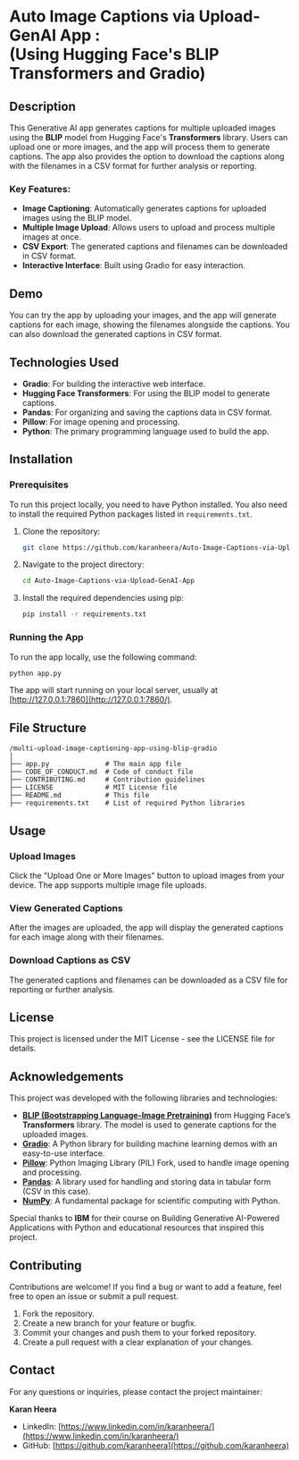 # Auto Image Captions via Upload-GenAI App : <br> (Using Hugging Face's BLIP Transformers and Gradio)

## Description

This Generative AI app generates captions for multiple uploaded images using the **BLIP** model from Hugging Face's **Transformers** library. Users can upload one or more images, and the app will process them to generate captions. The app also provides the option to download the captions along with the filenames in a CSV format for further analysis or reporting.

### Key Features:
- **Image Captioning**: Automatically generates captions for uploaded images using the BLIP model.
- **Multiple Image Upload**: Allows users to upload and process multiple images at once.
- **CSV Export**: The generated captions and filenames can be downloaded in CSV format.
- **Interactive Interface**: Built using Gradio for easy interaction.

## Demo

You can try the app by uploading your images, and the app will generate captions for each image, showing the filenames alongside the captions. You can also download the generated captions in CSV format.

## Technologies Used

- **Gradio**: For building the interactive web interface.
- **Hugging Face Transformers**: For using the BLIP model to generate captions.
- **Pandas**: For organizing and saving the captions data in CSV format.
- **Pillow**: For image opening and processing.
- **Python**: The primary programming language used to build the app.

## Installation

### Prerequisites

To run this project locally, you need to have Python installed. You also need to install the required Python packages listed in `requirements.txt`.

1. Clone the repository:
   ```bash
   git clone https://github.com/karanheera/Auto-Image-Captions-via-Upload-GenAI-App.git
   ```

2. Navigate to the project directory:
   ```bash
   cd Auto-Image-Captions-via-Upload-GenAI-App
   ```

3. Install the required dependencies using pip:
   ```bash
   pip install -r requirements.txt
   ```

### Running the App

To run the app locally, use the following command:
```bash
python app.py
```
The app will start running on your local server, usually at [http://127.0.0.1:7860](http://127.0.0.1:7860/).

## File Structure

```plaintext
/multi-upload-image-captioning-app-using-blip-gradio
│
├── app.py              # The main app file
├── CODE_OF_CONDUCT.md  # Code of conduct file
├── CONTRIBUTING.md     # Contribution guidelines
├── LICENSE             # MIT License file
├── README.md           # This file
├── requirements.txt    # List of required Python libraries
```

## Usage

### Upload Images
Click the "Upload One or More Images" button to upload images from your device. The app supports multiple image file uploads. 

### View Generated Captions
After the images are uploaded, the app will display the generated captions for each image along with their filenames.

### Download Captions as CSV
The generated captions and filenames can be downloaded as a CSV file for reporting or further analysis.

## License

This project is licensed under the MIT License - see the LICENSE file for details.

## Acknowledgements

This project was developed with the following libraries and technologies:

- **[BLIP (Bootstrapping Language-Image Pretraining)](https://huggingface.co/Salesforce/blip-image-captioning-base)** from Hugging Face’s **Transformers** library. The model is used to generate captions for the uploaded images.
- **[Gradio](https://gradio.app/)**: A Python library for building machine learning demos with an easy-to-use interface.
- **[Pillow](https://python-pillow.org/)**: Python Imaging Library (PIL) Fork, used to handle image opening and processing.
- **[Pandas](https://pandas.pydata.org/)**: A library used for handling and storing data in tabular form (CSV in this case).
- **[NumPy](https://numpy.org/)**: A fundamental package for scientific computing with Python.

Special thanks to **IBM** for their course on Building Generative AI-Powered Applications with Python and educational resources that inspired this project.

## Contributing

Contributions are welcome! If you find a bug or want to add a feature, feel free to open an issue or submit a pull request.

1. Fork the repository.
2. Create a new branch for your feature or bugfix.
3. Commit your changes and push them to your forked repository.
4. Create a pull request with a clear explanation of your changes.

## Contact

For any questions or inquiries, please contact the project maintainer:

**Karan Heera**  
- LinkedIn: [https://www.linkedin.com/in/karanheera/](https://www.linkedin.com/in/karanheera/)  
- GitHub: [https://github.com/karanheera](https://github.com/karanheera)

